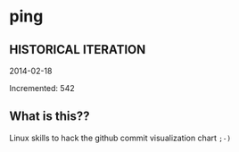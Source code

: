 # ping

## HISTORICAL ITERATION
2014-02-18

Incremented: 542

## What is this?? 
Linux skills to hack the github commit visualization chart `;-)`
